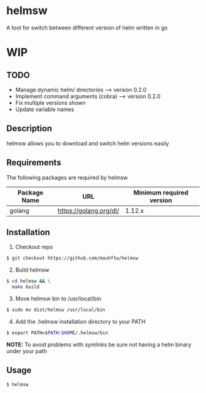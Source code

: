 # helmsw

A tool for switch between different version of helm written in go

# WIP

## TODO
- Manage dynamic helm/ directories --> version 0.2.0
- Implement command arguments (cobra) --> version 0.2.0
- Fix multiple versions shown
- Update variable names

## Description

helmsw allows you to download and switch helm versions easily 

## Requirements

The following packages are required by helmsw

| Package Name |         URL            | Minimum required version |
| ------------ | ---------------------- | ------------------------ |
| golang       | https://golang.org/dl/ | 1.12.x                   |


## Installation

1. Checkout repo
```bash
$ git checkout https://github.com/mauhftw/helmsw
```

2. Build helmsw
```bash
$ cd helmsw && \
  make build
```

3. Move helmsw bin to /usr/local/bin
```bash
$ sudo mv dist/helmsw /usr/local/bin
```

4. Add the .helmsw installation directory to your PATH
```bash
$ export PATH=$PATH:$HOME/.helmsw/bin
```

**NOTE:** To avoid problems with symlinks be sure not having a helm binary under your path

## Usage

```bash
$ helmsw
```
